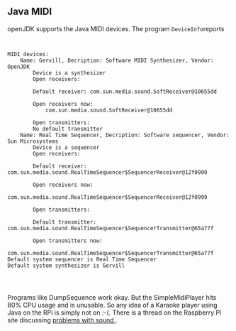 
##  Java MIDI 


openJDK supports the Java MIDI devices. The program `DeviceInfo`reports

```

	
MIDI devices:
    Name: Gervill, Decription: Software MIDI Synthesizer, Vendor: OpenJDK
        Device is a synthesizer
        Open receivers:

        Default receiver: com.sun.media.sound.SoftReceiver@10655dd

        Open receivers now:
            com.sun.media.sound.SoftReceiver@10655dd

        Open transmitters:
        No default transmitter
    Name: Real Time Sequencer, Decription: Software sequencer, Vendor: Sun Microsystems
        Device is a sequencer
        Open receivers:

        Default receiver: com.sun.media.sound.RealTimeSequencer$SequencerReceiver@12f0999

        Open receivers now:
            com.sun.media.sound.RealTimeSequencer$SequencerReceiver@12f0999

        Open transmitters:

        Default transmitter: com.sun.media.sound.RealTimeSequencer$SequencerTransmitter@65a77f

        Open transmitters now:
            com.sun.media.sound.RealTimeSequencer$SequencerTransmitter@65a77f
Default system sequencer is Real Time Sequencer
Default system synthesizer is Gervill

	
      
```





Programs like DumpSequence work okay. But the SimpleMidiPlayer hits 80% CPU
      usage and is unusable.
      So any idea of a Karaoke player using Java on the RPi is simply not on :-(.
      There is a thread on the Raspberry Pi site discussing [
	problems with sound
      ](http://www.raspberrypi.org/phpBB3/viewtopic.php?f=38&t=11009) .
